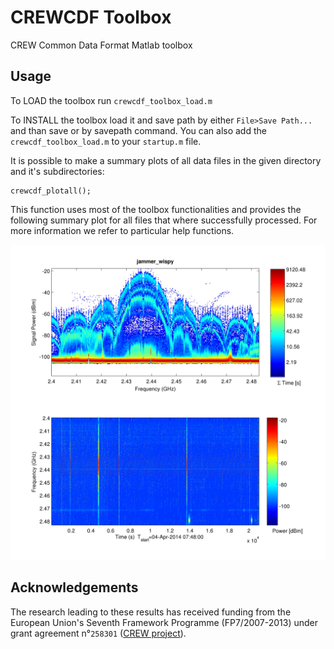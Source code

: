 # CREWCDF Toolbox

CREW Common Data Format Matlab toolbox

## Usage

To LOAD the toolbox run `crewcdf_toolbox_load.m`

To INSTALL the toolbox load it and save path by either `File>Save Path...` and than save or by savepath command.
You can also add the `crewcdf_toolbox_load.m` to your `startup.m` file.

It is possible to make a summary plots of all data files in the given directory and it's subdirectories:

    crewcdf_plotall();

This function uses most of the toolbox functionalities and provides the following summary plot for all files that where successfully processed.
For more information we refer to particular help functions.

![image](html/jammer_wispy_summary.png)

## Acknowledgements

The research leading to these results has received funding from the
European Union's Seventh Framework Programme (FP7/2007-2013) under grant agreement n°`258301` ([CREW project](http://www.crew-project.eu/)).
